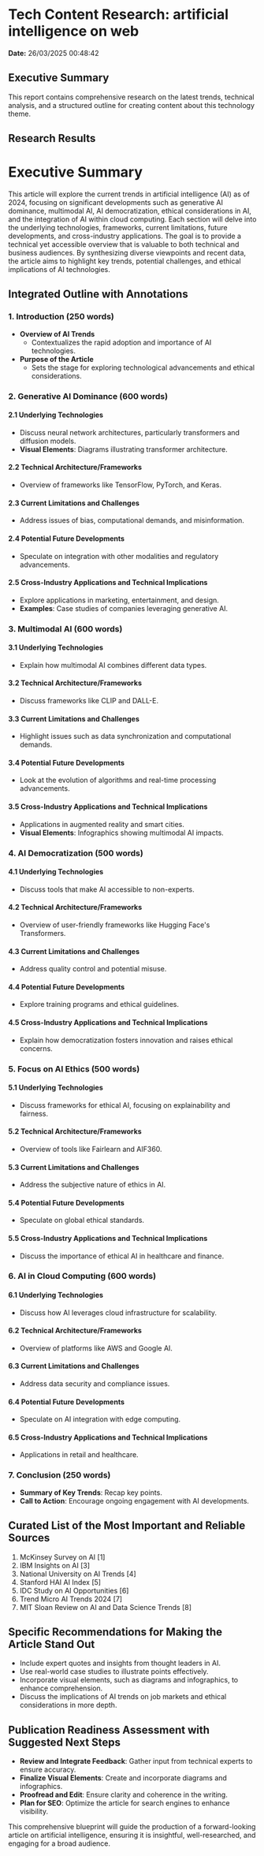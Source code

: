 # Tech Content Research: artificial intelligence on web

**Date:** 26/03/2025 00:48:42

## Executive Summary

This report contains comprehensive research on the latest trends, technical analysis, and a structured outline for creating content about this technology theme.

## Research Results

# Executive Summary
This article will explore the current trends in artificial intelligence (AI) as of 2024, focusing on significant developments such as generative AI dominance, multimodal AI, AI democratization, ethical considerations in AI, and the integration of AI within cloud computing. Each section will delve into the underlying technologies, frameworks, current limitations, future developments, and cross-industry applications. The goal is to provide a technical yet accessible overview that is valuable to both technical and business audiences. By synthesizing diverse viewpoints and recent data, the article aims to highlight key trends, potential challenges, and ethical implications of AI technologies.

## Integrated Outline with Annotations

### 1. Introduction (250 words)
- **Overview of AI Trends**
  - Contextualizes the rapid adoption and importance of AI technologies.
- **Purpose of the Article**
  - Sets the stage for exploring technological advancements and ethical considerations.

### 2. Generative AI Dominance (600 words)
#### 2.1 Underlying Technologies
- Discuss neural network architectures, particularly transformers and diffusion models.
- **Visual Elements**: Diagrams illustrating transformer architecture.

#### 2.2 Technical Architecture/Frameworks
- Overview of frameworks like TensorFlow, PyTorch, and Keras.
  
#### 2.3 Current Limitations and Challenges
- Address issues of bias, computational demands, and misinformation.

#### 2.4 Potential Future Developments
- Speculate on integration with other modalities and regulatory advancements.

#### 2.5 Cross-Industry Applications and Technical Implications
- Explore applications in marketing, entertainment, and design.
- **Examples**: Case studies of companies leveraging generative AI.

### 3. Multimodal AI (600 words)
#### 3.1 Underlying Technologies
- Explain how multimodal AI combines different data types.
  
#### 3.2 Technical Architecture/Frameworks
- Discuss frameworks like CLIP and DALL-E.
  
#### 3.3 Current Limitations and Challenges
- Highlight issues such as data synchronization and computational demands.

#### 3.4 Potential Future Developments
- Look at the evolution of algorithms and real-time processing advancements.

#### 3.5 Cross-Industry Applications and Technical Implications
- Applications in augmented reality and smart cities.
- **Visual Elements**: Infographics showing multimodal AI impacts.

### 4. AI Democratization (500 words)
#### 4.1 Underlying Technologies
- Discuss tools that make AI accessible to non-experts.

#### 4.2 Technical Architecture/Frameworks
- Overview of user-friendly frameworks like Hugging Face's Transformers.

#### 4.3 Current Limitations and Challenges
- Address quality control and potential misuse.

#### 4.4 Potential Future Developments
- Explore training programs and ethical guidelines.

#### 4.5 Cross-Industry Applications and Technical Implications
- Explain how democratization fosters innovation and raises ethical concerns.

### 5. Focus on AI Ethics (500 words)
#### 5.1 Underlying Technologies
- Discuss frameworks for ethical AI, focusing on explainability and fairness.

#### 5.2 Technical Architecture/Frameworks
- Overview of tools like Fairlearn and AIF360.

#### 5.3 Current Limitations and Challenges
- Address the subjective nature of ethics in AI.

#### 5.4 Potential Future Developments
- Speculate on global ethical standards.

#### 5.5 Cross-Industry Applications and Technical Implications
- Discuss the importance of ethical AI in healthcare and finance.

### 6. AI in Cloud Computing (600 words)
#### 6.1 Underlying Technologies
- Discuss how AI leverages cloud infrastructure for scalability.

#### 6.2 Technical Architecture/Frameworks
- Overview of platforms like AWS and Google AI.

#### 6.3 Current Limitations and Challenges
- Address data security and compliance issues.

#### 6.4 Potential Future Developments
- Speculate on AI integration with edge computing.

#### 6.5 Cross-Industry Applications and Technical Implications
- Applications in retail and healthcare.

### 7. Conclusion (250 words)
- **Summary of Key Trends**: Recap key points.
- **Call to Action**: Encourage ongoing engagement with AI developments.

## Curated List of the Most Important and Reliable Sources
1. McKinsey Survey on AI [1]
2. IBM Insights on AI [3]
3. National University on AI Trends [4]
4. Stanford HAI AI Index [5]
5. IDC Study on AI Opportunities [6]
6. Trend Micro AI Trends 2024 [7]
7. MIT Sloan Review on AI and Data Science Trends [8]

## Specific Recommendations for Making the Article Stand Out
- Include expert quotes and insights from thought leaders in AI.
- Use real-world case studies to illustrate points effectively.
- Incorporate visual elements, such as diagrams and infographics, to enhance comprehension.
- Discuss the implications of AI trends on job markets and ethical considerations in more depth.

## Publication Readiness Assessment with Suggested Next Steps
- **Review and Integrate Feedback**: Gather input from technical experts to ensure accuracy.
- **Finalize Visual Elements**: Create and incorporate diagrams and infographics.
- **Proofread and Edit**: Ensure clarity and coherence in the writing.
- **Plan for SEO**: Optimize the article for search engines to enhance visibility.

This comprehensive blueprint will guide the production of a forward-looking article on artificial intelligence, ensuring it is insightful, well-researched, and engaging for a broad audience.